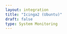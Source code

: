 ```yaml
---
layout: integration 
title: "Icinga2 (Ubuntu)"
draft: false
type: System Monitoring
---
```


<!-- docs-include _integrations/agent-common/install/local-installation.md:::SOURCE_SYSTEM_NAME=Icinga:::PLATFORM_NAME=Ubuntu:::PLATFORM_LOWER=ubuntu -->

<!-- section-separator -->

<!-- docs-include _integrations/icinga2/common.md -->

<!-- section-separator -->

<!-- docs-include _integrations/agent-common/configure-agent/icinga2.md -->

<!-- section-separator -->

<!-- docs-include _integrations/agent-common/configure-agent/permissions.md -->

<!-- section-separator -->

<!-- docs-include _integrations/agent-common/start-and-summary/generic.md:::SOURCE_SYSTEM_NAME=Icinga2:::PLATFORM=ubuntu -->
